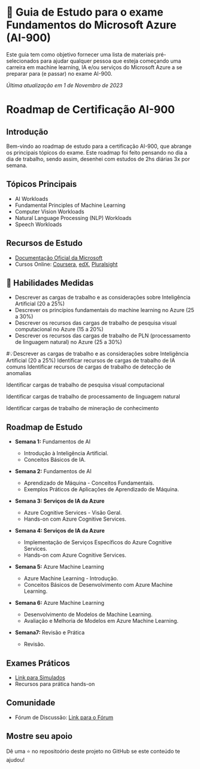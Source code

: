 # 📗 Guia de Estudo para o exame Fundamentos do Microsoft Azure (AI-900)

Este guia tem como objetivo fornecer uma lista de materiais pré-selecionados para ajudar qualquer pessoa que esteja começando uma carreira em machine learning, IA e/ou serviços do Microsoft Azure a se preparar para (e passar) no exame AI-900.

*Última atualização em 1 de Novembro de 2023*

# Roadmap de Certificação AI-900

## Introdução
Bem-vindo ao roadmap de estudo para a certificação AI-900, que abrange os principais tópicos do exame. Este roadmap foi feito pensando no dia a dia de trabalho, sendo assim, desenhei com estudos de 2hs diárias 3x por semana.

## Tópicos Principais
- AI Workloads
- Fundamental Principles of Machine Learning
- Computer Vision Workloads
- Natural Language Processing (NLP) Workloads
- Speech Workloads

## Recursos de Estudo
- [Documentação Oficial da Microsoft](https://docs.microsoft.com/en-us/learn/certifications/exams/ai-900)
- Cursos Online: [Coursera](https://www.coursera.org/), [edX](https://www.edx.org/), [Pluralsight](https://www.pluralsight.com/)

## 📝 Habilidades Medidas
- Descrever as cargas de trabalho e as considerações sobre Inteligência Artificial (20 a 25%)
- Descrever os princípios fundamentais do machine learning no Azure (25 a 30%)
- Descrever os recursos das cargas de trabalho de pesquisa visual computacional no Azure (15 a 20%)
- Descrever os recursos das cargas de trabalho de PLN (processamento de linguagem natural) no Azure (25 a 30%)

#💡Descrever as cargas de trabalho e as considerações sobre Inteligência Artificial (20 a 25%)
Identificar recursos de cargas de trabalho de IA comuns
Identificar recursos de cargas de trabalho de detecção de anomalias

Identificar cargas de trabalho de pesquisa visual computacional

Identificar cargas de trabalho de processamento de linguagem natural

Identificar cargas de trabalho de mineração de conhecimento








## Roadmap de Estudo
- **Semana 1:** Fundamentos de AI
  -  Introdução à Inteligência Artificial.
  -  Conceitos Básicos de IA.

- **Semana 2:** Fundamentos de AI
  -  Aprendizado de Máquina - Conceitos Fundamentais.
  -  Exemplos Práticos de Aplicações de Aprendizado de Máquina.

- **Semana 3: Serviços de IA da Azure**
  -  Azure Cognitive Services - Visão Geral.
  -  Hands-on com Azure Cognitive Services.

- **Semana 4: Serviços de IA da Azure**
  -  Implementação de Serviços Específicos do Azure Cognitive Services.
  -  Hands-on com Azure Cognitive Services.

- **Semana 5:** Azure Machine Learning
  -  Azure Machine Learning - Introdução.
  -  Conceitos Básicos de Desenvolvimento com Azure Machine Learning.

- **Semana 6:** Azure Machine Learning
  -  Desenvolvimento de Modelos de Machine Learning.
  -  Avaliação e Melhoria de Modelos em Azure Machine Learning.

- **Semana7:** Revisão e Prática
  -  Revisão.

## Exames Práticos
- [Link para Simulados](https://learn.microsoft.com/pt-br/credentials/certifications/exams/ai-900/practice/assessment?assessment-type=practice&assessmentId=26&source=docs)
- Recursos para prática hands-on

## Comunidade
- Fórum de Discussão: [Link para o Fórum](https://example.com/forum)

## Mostre seu apoio

Dê uma ⭐️ no repositoório deste projeto no GitHub se este conteúdo te ajudou!

